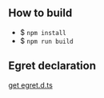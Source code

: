 ## How to build
* $ `npm install`
* $ `npm run build`

## Egret declaration
[get egret.d.ts](https://github.com/egret-labs/egret-core/blob/master/build/egret-wasm/egret.d.ts)